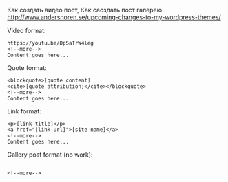 


Как создать видео пост, Как саоздать пост галерею   
http://www.andersnoren.se/upcoming-changes-to-my-wordpress-themes/


Video format:  
```
https://youtu.be/DpSaTrW4leg
<!--more-->
Content goes here...
```

Quote format:  
```
<blockquote>[quote content]
<cite>[quote attribution]</cite></blockquote>
<!--more-->
Content goes here...
```

Link format:  
```
<p>[link title]</p>
<a href="[link url]">[site name]</a>
<!--more-->
Content goes here...

```
Gallery post format (no work):  
```

<!--more-->

```
